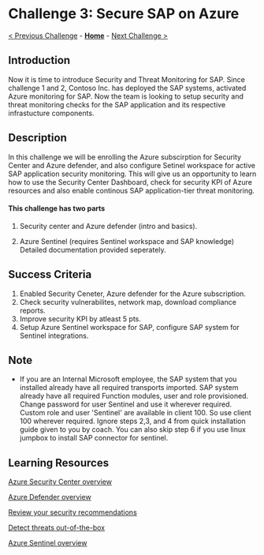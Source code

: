 # Challenge 3: Secure SAP on Azure

[< Previous Challenge](./02-Azure-Monitor.md) - **[Home](../README.md)** - [Next Challenge >](./04-BusinessContinuity-and-DR.md)

## Introduction

Now it is time to introduce Security and Threat Monitoring for SAP. Since challenge 1 and 2, Contoso Inc. has deployed the SAP systems, activated Azure monitoring for SAP. Now the team is looking to setup security and threat monitoring checks for the SAP application and its respective infrastucture components.

## Description

In this challenge we will be enrolling the Azure subscirption for Security Center and Azure defender, and also configure Setinel workspace for active SAP application security monitoring. This will give us an opportunity to learn how to use the Security Center Dashboard, check for security KPI of Azure resources and also enable continous SAP application-tier threat monitoring.

#### This challenge has two parts
1) Security center and Azure defender (intro and basics).

2) Azure Sentinel (requires Sentinel workspace and SAP knowledge) Detailed documentation provided seperately.


## Success Criteria

1. Enabled Security Ceneter, Azure defender for the Azure subscription.
2. Check security vulnerabilites, network map, download compliance reports.
3. Improve security KPI by atleast 5 pts.
4. Setup Azure Sentinel workspace for SAP, configure SAP system for Sentinel integrations.

## Note
- If you are an Internal Microsoft employee, the SAP system that you installed already have all required transports imported. SAP system already have all required Function modules, user and role provisioned. Change password for user Sentinel and use it wherever required. Custom role and user 'Sentinel' are available in client 100. So use client 100 wherever required. Ignore steps 2,3, and 4 from quick installation guide given to you by coach. You can also skip step 6 if you use linux jumpbox to install SAP connector for sentinel.

## Learning Resources

[Azure Security Center overview](https://docs.microsoft.com/en-us/azure/security-center/security-center-introduction)

[Azure Defender overview](https://docs.microsoft.com/en-us/azure/security-center/azure-defender)

[Review your security recommendations](https://docs.microsoft.com/en-us/azure/security-center/security-center-recommendations)

[Detect threats out-of-the-box](https://docs.microsoft.com/en-us/azure/sentinel/tutorial-detect-threats-built-in)

[Azure Sentinel overview](https://docs.microsoft.com/en-us/azure/sentinel/overview)
